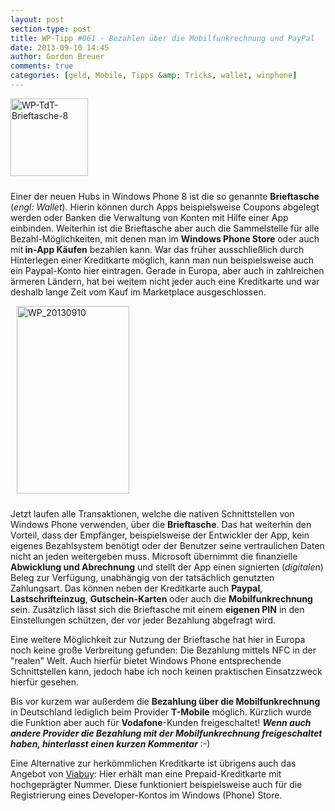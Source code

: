 ```yaml
---
layout: post
section-type: post
title: WP-Tipp #061 - Bezahlen über die Mobilfunkrechnung und PayPal
date: 2013-09-10 14:45
author: Gordon Breuer
comments: true
categories: [geld, Mobile, Tipps &amp; Tricks, wallet, winphone]
---
```

<img class="alignleft size-full wp-image-4262" style="margin-right: 10px; margin-bottom: 10px;" alt="WP-TdT-Brieftasche-8" src="http://anheledirwp.blob.core.windows.net/wordpress/2013/09/WP-TdT-Brieftasche-8.png" width="124" height="124" />

Einer der neuen Hubs in Windows Phone 8 ist die so genannte <strong>Brieftasche</strong> (<em>engl: Wallet</em>). Hierin können durch Apps beispielsweise Coupons abgelegt werden oder Banken die Verwaltung von Konten mit Hilfe einer App einbinden. Weiterhin ist die Brieftasche aber auch die Sammelstelle für alle Bezahl-Möglichkeiten, mit denen man im <strong>Windows Phone Store</strong> oder auch mit<strong> in-App Käufen</strong> bezahlen kann. War das früher ausschließlich durch Hinterlegen einer Kreditkarte möglich, kann man nun beispielsweise auch ein Paypal-Konto hier eintragen. Gerade in Europa, aber auch in zahlreichen ärmeren Ländern, hat bei weitem nicht jeder auch eine Kreditkarte und war deshalb lange Zeit vom Kauf im Marketplace ausgeschlossen.

<img class="size-medium wp-image-4263 alignright" style="margin-left: 10px; margin-bottom: 10px;" alt="WP_20130910" src="http://anheledirwp.blob.core.windows.net/wordpress/2013/09/WP_20130910-180x300.png" width="180" height="300" />

Jetzt laufen alle Transaktionen, welche die nativen Schnittstellen von Windows Phone verwenden, über die <strong>Brieftasche</strong>. Das hat weiterhin den Vorteil, dass der Empfänger, beispielsweise der Entwickler der App, kein eigenes Bezahlsystem benötigt oder der Benutzer seine vertraulichen Daten nicht an jeden weitergeben muss. Microsoft übernimmt die finanzielle <strong>Abwicklung und Abrechnung</strong> und stellt der App einen signierten (<em>digitalen</em>) Beleg zur Verfügung, unabhängig von der tatsächlich genutzten Zahlungsart. Das können neben der Kreditkarte auch <strong>Paypal</strong>, <strong>Lastschrifteinzug</strong>, <strong>Gutschein-Karten</strong> oder auch die <strong>Mobilfunkrechnung</strong> sein. Zusätzlich lässt sich die Brieftasche mit einem <strong>eigenen PIN</strong> in den Einstellungen schützen, der vor jeder Bezahlung abgefragt wird.

Eine weitere Möglichkeit zur Nutzung der Brieftasche hat hier in Europa noch keine große Verbreitung gefunden: Die Bezahlung mittels NFC in der "realen" Welt. Auch hierfür bietet Windows Phone entsprechende Schnittstellen kann, jedoch habe ich noch keinen praktischen Einsatzzweck hierfür gesehen.

Bis vor kurzem war außerdem die <strong>Bezahlung über die Mobilfunkrechnung</strong> in Deutschland lediglich beim Provider <strong>T-Mobile</strong> möglich. Kürzlich wurde die Funktion aber auch für <strong>Vodafone</strong>-Kunden freigeschaltet! <em><strong>Wenn auch andere Provider die Bezahlung mit der Mobilfunkrechnung freigeschaltet haben, hinterlasst einen kurzen Kommentar</strong></em> :-)

Eine Alternative zur herkömmlichen Kreditkarte ist übrigens auch das Angebot von <a title="Hochgeprägte Prepaid-Kreditkarte von Viabuy" href="http://www.viabuy.com/r/c737e6187cec6df9408c64be963465fc615fa8d3" target="_blank">Viabuy</a>: Hier erhält man eine Prepaid-Kreditkarte mit hochgeprägter Nummer. Diese funktioniert beispielsweise auch für die Registrierung eines Developer-Kontos im Windows (Phone) Store.
